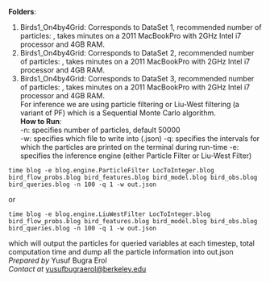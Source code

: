 **Folders**:  
1) Birds1_On4by4Grid: Corresponds to DataSet 1, recommended number of particles: , takes minutes on a 2011 MacBookPro with 2GHz Intel i7 processor and 4GB RAM.  
2) Birds1_On4by4Grid: Corresponds to DataSet 2, recommended number of particles: , takes minutes on a 2011 MacBookPro with 2GHz Intel i7 processor and 4GB RAM.  
3) Birds1_On4by4Grid: Corresponds to DataSet 3, recommended number of particles: , takes minutes on a 2011 MacBookPro with 2GHz Intel i7 processor and 4GB RAM.  
For inference we are using particle filtering or Liu-West filtering (a variant of PF) which is a Sequential Monte Carlo algorithm.  
**How to Run**:  
-n: specifies number of particles, default 50000  
-w: specifies which file to write into (.json)
-q: specifies the intervals for which the particles are printed on the terminal during run-time
-e: specifies the inference engine (either Particle Filter or Liu-West Filter)
```
time blog -e blog.engine.ParticleFilter LocToInteger.blog bird_flow_probs.blog bird_features.blog bird_model.blog bird_obs.blog bird_queries.blog -n 100 -q 1 -w out.json
```  
or  
```
time blog -e blog.engine.LiuWestFilter LocToInteger.blog bird_flow_probs.blog bird_features.blog bird_model.blog bird_obs.blog bird_queries.blog -n 100 -q 1 -w out.json
```  
which will output the particles for queried variables at each timestep, total computation time and dump all the particle information into out.json  
*Prepared by* Yusuf Bugra Erol  
*Contact at* yusufbugraerol@berkeley.edu